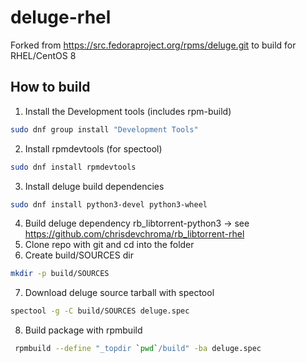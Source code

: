 # deluge-rhel
Forked from https://src.fedoraproject.org/rpms/deluge.git to build for RHEL/CentOS 8

## How to build
1. Install the Development tools (includes rpm-build)
```bash
sudo dnf group install "Development Tools"
```
2. Install rpmdevtools (for spectool)
```bash
sudo dnf install rpmdevtools
```
3. Install deluge build dependencies
```bash
sudo dnf install python3-devel python3-wheel
```
4. Build deluge dependency rb_libtorrent-python3 -> see https://github.com/chrisdevchroma/rb_libtorrent-rhel
5. Clone repo with git and cd into the folder
6. Create build/SOURCES dir
```bash
mkdir -p build/SOURCES
```
7. Download deluge source tarball with spectool
```bash
spectool -g -C build/SOURCES deluge.spec
```
8. Build package with rpmbuild
```bash
 rpmbuild --define "_topdir `pwd`/build" -ba deluge.spec
 ```
